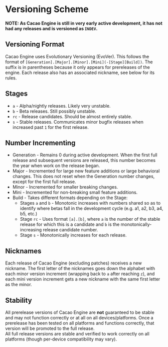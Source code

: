 # Versioning Scheme

**NOTE: As Cacao Engine is still in very early active development, it has not had any releases and is versioned as `INDEV`.**  

## Versioning Format
Cacao Engine uses Evolutionary Versioning (EvoVer). This follows the format of `[Generation].[Major].[Minor].[Mini](-[Stage][Build])`. The suffix is in parentheses because it only appears for prereleases of the engine. Each release also has an associated nickname, see below for its rules. 

## Stages
* `a` - Alpha/nightly releases. Likely very unstable.
* `b` - Beta releases. Still possibly unstable.
* `rc` - Release candidates. Should be almost entirely stable.
* `s` - Stable releases. Communicates minor bugfix releases when increased past `1` for the first release.

## Number Incrementing
* Generation - Remains 0 during active development. When the first full release and subsequent versions are released, this number becomes the year when work on the release began.
* Major - Incremented for large new feature additions or large behavioral changes. This does not reset when the Generation number changes, except for the first full release.
* Minor - Incremented for smaller breaking changes.
* Mini - Incremented for non-breaking small feature additions.
* Build - Takes different formats depending on the Stage:
	* Stages `a` and `b` - Monotonic increases with numbers shared so as to identify where betas fall in the development cycle (e.g. a1, a2, b3, a4, b5, etc.)
	* Stage `rc` - Uses format `[a].[b]`, where `a` is the number of the stable release for which this is a candidate and `b` is the monotonically-increasing release candidate number.
	* Stage `s` - Monotonically increases for each release.

## Nicknames
Each release of Cacao Engine (excluding patches) receives a new nickname. The first letter of the nicknames goes down the alphabet with each minor version increment (wrapping back to `a` after reaching `z`), and each mini version increment gets a new nickname with the same first letter as the minor.

## Stability
All prerelease versions of Cacao Engine are **not** guaranteed to be stable and may not function correctly or at all on all devices/platforms. Once a prerelease has been tested on all platforms and functions correctly, that version will be promoted to the full release.  
All full release versions are stable and verified to work correctly on all platforms (though per-device compatibility may vary).